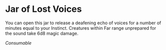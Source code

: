 # Jar of Lost Voices

You can open this jar to release a deafening echo of voices for a number of minutes equal to your Instinct. Creatures within Far range unprepared for the sound take 6d8 magic damage.

*Consumable*
